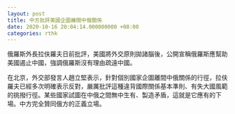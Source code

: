 ```yaml
---
layout: post
title: 中方批評美國企圖離間中俄關係
date: 2020-10-16 20:04:14.000000000 +08:00
categories: rthk
---
```


俄羅斯外長拉伕羅夫日前批評，美國將外交原則拋諸腦後，公開宣稱俄羅斯應幫助美國遏止中國，強調俄羅斯沒有理由疏遠中國。

在北京，外交部發言人趙立堅表示，針對個別國家企圖離間中俄關係的行徑，拉伕羅夫已經多次明確表示反對，嚴厲批評這種違背國際關係基本準則、有失大國風範的挑撥行徑。某些國家試圖在中俄之間無中生有、製造矛盾，這就是它應有的下場。中方完全贊同俄方的正義立場。

